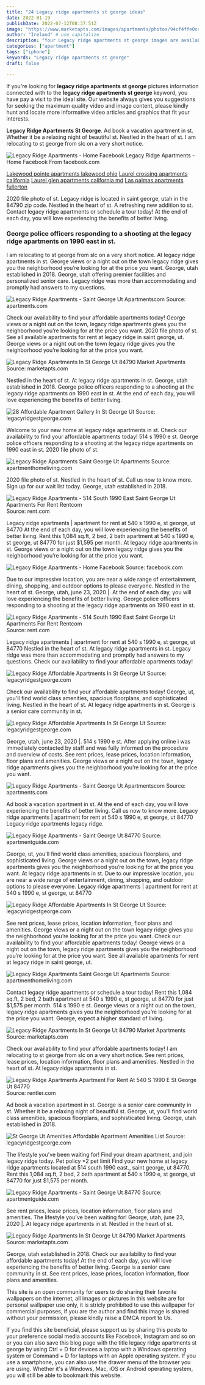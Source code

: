 ```yaml
---
title: "24 Legacy ridge apartments st george ideas"
date: 2022-01-19
publishDate: 2022-07-12T08:37:51Z
image: "https://www.marketapts.com/images/apartments/photos/94cf4ffe0ca9f2b079e1dc00c677b8e3.jpg"
author: "Ireland" # use capitalize
description: "Your Legacy ridge apartments st george images are available in this site. Legacy ridge apartments st george are a topic that is being searched for and liked by netizens now. You can Download the Legacy ridge apartments st george files here. Download all royalty-free photos and vectors."
categories: ["apartment"]
tags: ["iphone"]
keywords: "Legacy ridge apartments st george"
draft: false

---
```


If you're looking for **legacy ridge apartments st george** pictures information connected with to the **legacy ridge apartments st george** keyword, you have pay a visit to the ideal  site.  Our website always  gives you  suggestions  for seeking  the maximum  quality video and image  content, please kindly hunt and locate more informative video articles and graphics  that fit your interests.

**Legacy Ridge Apartments St George**. Ad book a vacation apartment in st. Whether it be a relaxing night of beautiful st. Nestled in the heart of st. I am relocating to st george from slc on a very short notice.

![Legacy Ridge Apartments - Home Facebook](https://lookaside.fbsbx.com/lookaside/crawler/media/?media_id=2036819266558229 "Legacy Ridge Apartments - Home Facebook")
Legacy Ridge Apartments - Home Facebook From facebook.com

[Lakewood pointe apartments lakewood ohio](/lakewood-pointe-apartments-lakewood-ohio/)
[Laurel crossing apartments california](/laurel-crossing-apartments-california/)
[Laurel glen apartments california md](/laurel-glen-apartments-california-md/)
[Las palmas apartments fullerton](/las-palmas-apartments-fullerton/)

2020 file photo of st. Legacy ridge is located in saint george, utah in the 84790 zip code. Nestled in the heart of st. A refreshing new addition to st. Contact legacy ridge apartments or schedule a tour today! At the end of each day, you will love experiencing the benefits of better living.

### George police officers responding to a shooting at the legacy ridge apartments on 1990 east in st.

I am relocating to st george from slc on a very short notice. At legacy ridge apartments in st. George views or a night out on the town legacy ridge gives you the neighborhood you’re looking for at the price you want. George, utah established in 2018. George, utah offering premier facilities and personalized senior care. Legacy ridge was more than accommodating and promptly had answers to my questions.


![Legacy Ridge Apartments - Saint George Ut Apartmentscom](https://images1.apartments.com/i2/kYWixg7ODbVCRQRxKW2a9X4gmU0HXxqTLuOZfQoBG10/111/legacy-ridge-saint-george-ut-primary-photo.jpg "Legacy Ridge Apartments - Saint George Ut Apartmentscom")
Source: apartments.com

Check our availability to find your affordable apartments today! George views or a night out on the town, legacy ridge apartments gives you the neighborhood you’re looking for at the price you want. 2020 file photo of st. See all available apartments for rent at legacy ridge in saint george, ut. George views or a night out on the town legacy ridge gives you the neighborhood you’re looking for at the price you want.

![Legacy Ridge Apartments In St George Ut 84790 Market Apartments](https://www.marketapts.com/images/apartments/photos/4472dd1c2591ee19016812fe7375e657.jpg "Legacy Ridge Apartments In St George Ut 84790 Market Apartments")
Source: marketapts.com

Nestled in the heart of st. At legacy ridge apartments in st. George, utah established in 2018. George police officers responding to a shooting at the legacy ridge apartments on 1990 east in st. At the end of each day, you will love experiencing the benefits of better living.

![28 Affordable Apartment Gallery In St George Ut](https://s3-us-west-2.amazonaws.com/mktapts/images/bascom/LRSTG/gallery/7ff84b750b392595565c73747171c71d.jpg "28 Affordable Apartment Gallery In St George Ut")
Source: legacyridgestgeorge.com

Welcome to your new home at legacy ridge apartments in st. Check our availability to find your affordable apartments today! 514 s 1990 e st. George police officers responding to a shooting at the legacy ridge apartments on 1990 east in st. 2020 file photo of st.

![Legacy Ridge Apartments Saint George Ut Apartments](https://images1.apartmenthomeliving.com/m2/I_vYY_ANFmhvxGqpQ2nzpuYttxiv7GlHed3ptGzQfo8/H270W360/map.jpg "Legacy Ridge Apartments Saint George Ut Apartments")
Source: apartmenthomeliving.com

2020 file photo of st. Nestled in the heart of st. Call us now to know more. Sign up for our wait list today. George, utah established in 2018.

![Legacy Ridge Apartments - 514 South 1990 East Saint George Ut Apartments For Rent Rentcom](https://rentpath-res.cloudinary.com/$img_current/t_3x2_jpg_xl/t_unpaid/ed2090f7e30083e4c0107f84903e329f "Legacy Ridge Apartments - 514 South 1990 East Saint George Ut Apartments For Rent Rentcom")
Source: rent.com

Legacy ridge apartments | apartment for rent at 540 s 1990 e, st george, ut 84770 At the end of each day, you will love experiencing the benefits of better living. Rent this 1,084 sq.ft, 2 bed, 2 bath apartment at 540 s 1990 e, st george, ut 84770 for just $1,595 per month. At legacy ridge apartments in st. George views or a night out on the town legacy ridge gives you the neighborhood you’re looking for at the price you want.

![Legacy Ridge Apartments - Home Facebook](https://lookaside.fbsbx.com/lookaside/crawler/media/?media_id=2036819266558229 "Legacy Ridge Apartments - Home Facebook")
Source: facebook.com

Due to our impressive location, you are near a wide range of entertainment, dining, shopping, and outdoor options to please everyone. Nestled in the heart of st. George, utah, june 23, 2020 |. At the end of each day, you will love experiencing the benefits of better living. George police officers responding to a shooting at the legacy ridge apartments on 1990 east in st.

![Legacy Ridge Apartments - 514 South 1990 East Saint George Ut Apartments For Rent Rentcom](https://rentpath-res.cloudinary.com/$img_current/t_3x2_jpg_xl/t_unpaid/975d1a649201c369952330db9ea3b877 "Legacy Ridge Apartments - 514 South 1990 East Saint George Ut Apartments For Rent Rentcom")
Source: rent.com

Legacy ridge apartments | apartment for rent at 540 s 1990 e, st george, ut 84770 Nestled in the heart of st. At legacy ridge apartments in st. Legacy ridge was more than accommodating and promptly had answers to my questions. Check our availability to find your affordable apartments today!

![Legacy Ridge Affordable Apartments In St George Ut](https://s3-us-west-2.amazonaws.com/mktapts/images/bascom/LRSTG/gallery/c51a32c6190bbcfbb2c3e4248e92deff.jpg "Legacy Ridge Affordable Apartments In St George Ut")
Source: legacyridgestgeorge.com

Check our availability to find your affordable apartments today! George, ut, you&#039;ll find world class amenities, spacious floorplans, and sophisticated living. Nestled in the heart of st. At legacy ridge apartments in st. George is a senior care community in st.

![Legacy Ridge Affordable Apartments In St George Ut](https://s3-us-west-2.amazonaws.com/mktapts/images/bascom/LRSTG/gallery/437d375fbd8a99335c8033d301a2849d.jpg "Legacy Ridge Affordable Apartments In St George Ut")
Source: legacyridgestgeorge.com

George, utah, june 23, 2020 |. 514 s 1990 e st. After applying online i was immediately contacted by staff and was fully informed on the procedure and overview of costs. See rent prices, lease prices, location information, floor plans and amenities. George views or a night out on the town, legacy ridge apartments gives you the neighborhood you’re looking for at the price you want.

![Legacy Ridge Apartments - Saint George Ut Apartmentscom](https://images1.apartments.com/i2/8mhjiVHYGjOrR02A9nBVyvQInSmCe-arYpPZIrN0CL8/117/legacy-ridge-saint-george-ut-building-photo.jpg?p=1 "Legacy Ridge Apartments - Saint George Ut Apartmentscom")
Source: apartments.com

Ad book a vacation apartment in st. At the end of each day, you will love experiencing the benefits of better living. Call us now to know more. Legacy ridge apartments | apartment for rent at 540 s 1990 e, st george, ut 84770 Legacy ridge apartments legacy ridge.

![Legacy Ridge Apartments - Saint George Ut 84770](https://rentpath-res.cloudinary.com/$img_current/t_3x2_jpg_xl/e72d754c4ddc03cf46ec365c9c7ee787 "Legacy Ridge Apartments - Saint George Ut 84770")
Source: apartmentguide.com

George, ut, you&#039;ll find world class amenities, spacious floorplans, and sophisticated living. George views or a night out on the town, legacy ridge apartments gives you the neighborhood you’re looking for at the price you want. At legacy ridge apartments in st. Due to our impressive location, you are near a wide range of entertainment, dining, shopping, and outdoor options to please everyone. Legacy ridge apartments | apartment for rent at 540 s 1990 e, st george, ut 84770

![Legacy Ridge Affordable Apartments In St George Ut](https://s3-us-west-2.amazonaws.com/mktapts/images/bascom/LRSTG/gallery/6f386b73e849f12cc7751b59c2f47e20.jpg "Legacy Ridge Affordable Apartments In St George Ut")
Source: legacyridgestgeorge.com

See rent prices, lease prices, location information, floor plans and amenities. George views or a night out on the town legacy ridge gives you the neighborhood you’re looking for at the price you want. Check our availability to find your affordable apartments today! George views or a night out on the town, legacy ridge apartments gives you the neighborhood you’re looking for at the price you want. See all available apartments for rent at legacy ridge in saint george, ut.

![Legacy Ridge Apartments Saint George Ut Apartments](https://images1.apartmenthomeliving.com/i2/l7Y8lpHu1y5daG9KDKKltbTPzaG_rRXjz0c2TDSvsYM/118/image.jpg "Legacy Ridge Apartments Saint George Ut Apartments")
Source: apartmenthomeliving.com

Contact legacy ridge apartments or schedule a tour today! Rent this 1,084 sq.ft, 2 bed, 2 bath apartment at 540 s 1990 e, st george, ut 84770 for just $1,575 per month. 514 s 1990 e st. George views or a night out on the town, legacy ridge apartments gives you the neighborhood you’re looking for at the price you want. George, expect a higher standard of living.

![Legacy Ridge Apartments In St George Ut 84790 Market Apartments](https://www.marketapts.com/images/apartments/photos/71fcdccc40ea85e6897b2375551a4c59.jpg "Legacy Ridge Apartments In St George Ut 84790 Market Apartments")
Source: marketapts.com

Check our availability to find your affordable apartments today! I am relocating to st george from slc on a very short notice. See rent prices, lease prices, location information, floor plans and amenities. Nestled in the heart of st. At legacy ridge apartments in st.

![Legacy Ridge Apartments Apartment For Rent At 540 S 1990 E St George Ut 84770](https://media.rentler.com/user-1560646/643041d5-afed-4a20-b1aa-2442d738b301-640x480.jpg?timestamp=636788526052718232 "Legacy Ridge Apartments Apartment For Rent At 540 S 1990 E St George Ut 84770")
Source: rentler.com

Ad book a vacation apartment in st. George is a senior care community in st. Whether it be a relaxing night of beautiful st. George, ut, you&#039;ll find world class amenities, spacious floorplans, and sophisticated living. George, utah established in 2018.

![St George Ut Amenities Affordable Apartment Amenities List](https://s3-us-west-2.amazonaws.com/mktapts/images/bascom/LRSTG/gallery/ext3.jpg "St George Ut Amenities Affordable Apartment Amenities List")
Source: legacyridgestgeorge.com

The lifestyle you&#039;ve been waiting for! Find your dream apartment, and join legacy ridge today. Pet policy *2 pet limit Find your new home at legacy ridge apartments located at 514 south 1990 east., saint george, ut 84770. Rent this 1,084 sq.ft, 2 bed, 2 bath apartment at 540 s 1990 e, st george, ut 84770 for just $1,575 per month.

![Legacy Ridge Apartments - Saint George Ut 84770](https://rentpath-res.cloudinary.com/$img_current/t_3x2_jpg_xl/4754ab26749e71c9e15c2b5ae79ec708 "Legacy Ridge Apartments - Saint George Ut 84770")
Source: apartmentguide.com

See rent prices, lease prices, location information, floor plans and amenities. The lifestyle you&#039;ve been waiting for! George, utah, june 23, 2020 |. At legacy ridge apartments in st. Nestled in the heart of st.

![Legacy Ridge Apartments In St George Ut 84790 Market Apartments](https://www.marketapts.com/images/apartments/photos/94cf4ffe0ca9f2b079e1dc00c677b8e3.jpg "Legacy Ridge Apartments In St George Ut 84790 Market Apartments")
Source: marketapts.com

George, utah established in 2018. Check our availability to find your affordable apartments today! At the end of each day, you will love experiencing the benefits of better living. George is a senior care community in st. See rent prices, lease prices, location information, floor plans and amenities.

This site is an open community for users to do sharing their favorite wallpapers on the internet, all images or pictures in this website are for personal wallpaper use only, it is stricly prohibited to use this wallpaper for commercial purposes, if you are the author and find this image is shared without your permission, please kindly raise a DMCA report to Us.

If you find this site beneficial, please support us by sharing this posts to your preference social media accounts like Facebook, Instagram and so on or you can also save this blog page with the title legacy ridge apartments st george by using Ctrl + D for devices a laptop with a Windows operating system or Command + D for laptops with an Apple operating system. If you use a smartphone, you can also use the drawer menu of the browser you are using. Whether it's a Windows, Mac, iOS or Android operating system, you will still be able to bookmark this website.
